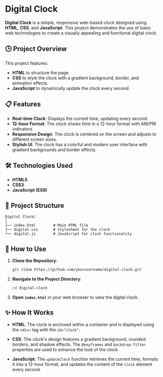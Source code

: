 

# Digital Clock

**Digital Clock** is a simple, responsive web-based clock designed using **HTML**, **CSS**, and **JavaScript**. This project demonstrates the use of basic web technologies to create a visually appealing and functional digital clock.

## 🕒 **Project Overview**

This project features:
- **HTML** to structure the page.
- **CSS** to style the clock with a gradient background, border, and animation effects.
- **JavaScript** to dynamically update the clock every second.

## 📋 **Features**
- **Real-time Clock**: Displays the current time, updating every second.
- **12-hour Format**: The clock shows time in a 12-hour format with AM/PM indicators.
- **Responsive Design**: The clock is centered on the screen and adjusts to different screen sizes.
- **Stylish UI**: The clock has a colorful and modern user interface with gradient backgrounds and border effects.

## 🛠 **Technologies Used**
- **HTML5**
- **CSS3**
- **JavaScript (ES6)**

## 📁 **Project Structure**

```plaintext
Digital Clock/
│
├── index.html        # Main HTML file
├── digital.css       # Stylesheet for the clock
└── digital.js        # JavaScript for clock functionality
```

## 🔧 **How to Use**

1. **Clone the Repository**:
    ```bash
    git clone https://github.com/yourusername/digital-clock.git
    ```
   
2. **Navigate to the Project Directory**:
    ```bash
    cd digital-clock
    ```
   
3. **Open `index.html`** in your web browser to view the digital clock.

## ✨ **How It Works**

- **HTML**: The clock is enclosed within a container and is displayed using the `<div>` tag with the `id="clock"`.
  
- **CSS**: The clock's design features a gradient background, rounded borders, and shadow effects. The `@keyframes` and `backdrop-filter` properties are used to enhance the look of the clock.
  
- **JavaScript**: The `updateClock` function retrieves the current time, formats it into a 12-hour format, and updates the content of the `clock` element every second.

